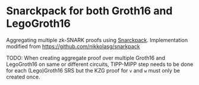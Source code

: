 # Snarckpack for both Groth16 and LegoGroth16

Aggregating multiple zk-SNARK proofs using [Snarckpack](https://eprint.iacr.org/2021/529). Implementation modified from https://github.com/nikkolasg/snarkpack

TODO: When creating aggregate proof over multiple Groth16 and LegoGroth16 on same or different circuits, TIPP-MIPP step needs 
to be done for each (Lego)Groth16 SRS but the KZG proof for `v` and `w` must only be created once.